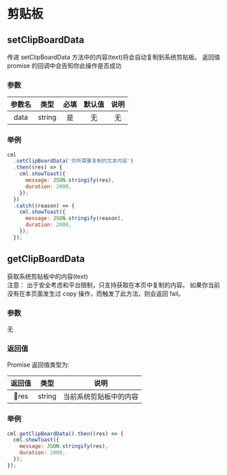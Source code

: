# 剪贴板

## setClipBoardData

传进 setClipBoardData 方法中的内容(text)将会自动复制到系统剪贴板。
返回值 promise 的回调中会告知你此操作是否成功

### 参数

| 参数名 |  类型  | 必填 | 默认值 | 说明 |
| :----: | :----: | :--: | :----: | :--: |
|  data  | string |  是  |   无   |  无  |

### 举例

```javascript
cml
  .setClipBoardData('你所需要复制的文本内容')
  .then((res) => {
    cml.showToast({
      message: JSON.stringify(res),
      duration: 2000,
    });
  })
  .catch((reason) => {
    cml.showToast({
      message: JSON.stringify(reason),
      duration: 2000,
    });
  });
```

## getClipBoardData

获取系统剪贴板中的内容(text)  
注意：
出于安全考虑和平台限制，只支持获取在本页中复制的内容。
如果你当前没有在本页面发生过 copy 操作，而触发了此方法，则会返回 fail。

### 参数

无

### 返回值

Promise 返回值类型为:

| 返回值 |  类型  |          说明          |
| :----: | :----: | :--------------------: |
|  res   | string | 当前系统剪贴板中的内容 |

### 举例

```javascript
cml.getClipBoardData().then((res) => {
  cml.showToast({
    message: JSON.stringify(res),
    duration: 2000,
  });
});
```
